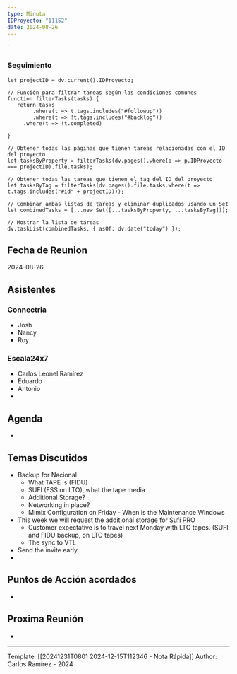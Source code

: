 ```yaml
---
type: Minuta
IDProyecto: "11152"
date: 2024-08-26
---
```

`

### Seguimiento

```dataviewjs
let projectID = dv.current().IDProyecto;

// Función para filtrar tareas según las condiciones comunes
function filterTasks(tasks) {
   return tasks
        .where(t => t.tags.includes("#followup"))
        .where(t => !t.tags.includes("#backlog"))
     .where(t => !t.completed)
        
}

// Obtener todas las páginas que tienen tareas relacionadas con el ID del proyecto
let tasksByProperty = filterTasks(dv.pages().where(p => p.IDProyecto === projectID).file.tasks);

// Obtener todas las tareas que tienen el tag del ID del proyecto
let tasksByTag = filterTasks(dv.pages().file.tasks.where(t => t.tags.includes("#id" + projectID)));

// Combinar ambas listas de tareas y eliminar duplicados usando un Set
let combinedTasks = [...new Set([...tasksByProperty, ...tasksByTag])];

// Mostrar la lista de tareas
dv.taskList(combinedTasks, { asOf: dv.date("today") });
 ```
## Fecha de Reunion
2024-08-26

## Asistentes

### Connectria
* Josh
* Nancy
* Roy
### Escala24x7
- Carlos Leonel Ramírez
-  Eduardo
- Antonio
- 

## Agenda
* 
## Temas Discutidos
*  Backup for Nacional 
	* What TAPE is (FIDU)
	* SUFI (FSS on LTO), what the tape media
	* Additional Storage?
	* Networking in place?
	* Mimix Configuration on Friday - When is the Maintenance Windows
* This week we will request the additional storage for Sufi PRO
	* Customer expectative is to travel next Monday with LTO tapes. (SUFI and FIDU backup, on LTO tapes)
	* The sync to VTL
* Send the invite early.
* 

## Puntos de Acción acordados
- 

## Proxima Reunión
*   

---
Template: [[20241231T0801 2024-12-15T112346 - Nota Rápida]]
Author: Carlos Ramírez - 2024
